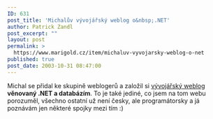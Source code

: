 ```yaml
---
ID: 631
post_title: 'Michalův vývojářský weblog o&nbsp;.NET'
author: Patrick Zandl
post_excerpt: ""
layout: post
permalink: >
  https://www.marigold.cz/item/michaluv-vyvojarsky-weblog-o-net
published: true
post_date: 2003-10-31 08:47:00
---
```

Michal se přidal ke skupině weblogerů a založil si <A href="http://blog.vyvojar.cz/michal/" target=_blank>vývojářský weblog</A> <STRONG>věnovaný .NET a databázím</STRONG>. To je také jediné, co jsem na tom webu porozuměl, všechno ostatní už není česky, ale programátorsky a já poznávám jen některé spojky mezi tím :)
